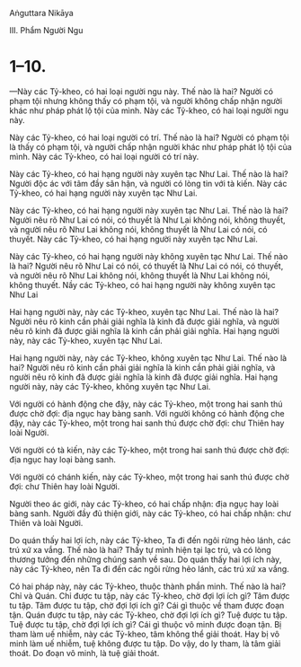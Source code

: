 Aṅguttara Nikāya

III. Phẩm Người Ngu

# 1–10.

—Này các Tỷ-kheo, có hai loại người ngu này. Thế nào là hai? Người có phạm tội nhưng không thấy có phạm tội, và người không chấp nhận người khác như pháp phát lộ tội của mình. Này các Tỷ-kheo, có hai loại người ngu này.

Này các Tỷ-kheo, có hai loại người có trí. Thế nào là hai? Người có phạm tội là thấy có phạm tội, và người chấp nhận người khác như pháp phát lộ tội của mình. Này các Tỷ-kheo, có hai loại người có trí này.

Này các Tỷ-kheo, có hai hạng người này xuyên tạc Như Lai. Thế nào là hai? Người độc ác với tâm đầy sân hận, và người có lòng tin với tà kiến. Này các Tỷ-kheo, có hai hạng người này xuyên tạc Như Lai.

Này các Tỷ-kheo, có hai hạng người này xuyên tạc Như Lai. Thế nào là hai? Người nêu rõ Như Lai có nói, có thuyết là Như Lai không nói, không thuyết, và người nêu rõ Như Lai không nói, không thuyết là Như Lai có nói, có thuyết. Này các Tỷ-kheo, có hai hạng người này xuyên tạc Như Lai.

Này các Tỷ-kheo, có hai hạng người này không xuyên tạc Như Lai. Thế nào là hai? Người nêu rõ Như Lai có nói, có thuyết là Như Lai có nói, có thuyết, và người nêu rõ Như Lai không nói, không thuyết là Như Lai không nói, không thuyết. Nầy các Tỷ-kheo, có hai hạng người này không xuyên tạc Như Lai

Hai hạng người này, này các Tỷ-kheo, xuyên tạc Như Lai. Thế nào là hai? Người nêu rõ kinh cần phải giải nghĩa là kinh đã được giải nghĩa, và người nêu rõ kinh đã được giải nghĩa là kinh cần phải giải nghĩa. Hai hạng người này, này các Tỷ-kheo, xuyên tạc Như Lai.

Hai hạng người này, này các Tỷ-kheo, không xuyên tạc Như Lai. Thế nào là hai? Người nêu rõ kinh cần phải giải nghĩa là kinh cần phải giải nghĩa, và người nêu rõ kinh đã được giải nghĩa là kinh đã được giải nghĩa. Hai hạng người này, này các Tỷ-kheo, không xuyên tạc Như Lai.

Với người có hành động che đậy, này các Tỷ-kheo, một trong hai sanh thú được chờ đợi: địa ngục hay bàng sanh. Với người không có hành động che đậy, này các Tỷ-kheo, một trong hai sanh thú được chờ đợi: chư Thiên hay loài Người.

Với người có tà kiến, này các Tỷ-kheo, một trong hai sanh thú được chờ đợi: địa ngục hay loại bàng sanh.

Với người có chánh kiến, này các Tỷ-kheo, một trong hai sanh thú được chờ đợi: chư Thiên hay loài Người.

Người theo ác giới, này các Tỷ-kheo, có hai chấp nhận: địa ngục hay loài bàng sanh. Người đầy đủ thiện giới, này các Tỷ-kheo, có hai chấp nhận: chư Thiên và loài Người.

Do quán thấy hai lợi ích, này các Tỷ-kheo, Ta đi đến ngôi rừng hẻo lánh, các trú xứ xa vắng. Thế nào là hai? Thấy tự mình hiện tại lạc trú, và có lòng thương tưởng đến những chúng sanh về sau. Do quán thấy hai lợi ích này, này các Tỷ-kheo, nên Ta đi đến các ngôi rừng hẻo lánh, các trú xứ xa vắng.

Có hai pháp này, này các Tỷ-kheo, thuộc thành phần minh. Thế nào là hai? Chỉ và Quán. Chỉ được tu tập, này các Tỷ-kheo, chờ đợi lợi ích gì? Tâm được tu tập. Tâm được tu tập, chờ đợi lợi ích gì? Cái gì thuộc về tham được đoạn tận. Quán được tu tập, này các Tỷ-kheo, chờ đợi lợi ích gì? Tuệ được tu tập. Tuệ được tu tập, chờ đợi lợi ích gì? Cái gì thuộc vô minh được đoạn tận. Bị tham làm uế nhiễm, này các Tỷ-kheo, tâm không thể giải thoát. Hay bị vô minh làm uế nhiễm, tuệ không được tu tập. Do vậy, do ly tham, là tâm giải thoát. Do đoạn vô minh, là tuệ giải thoát.

